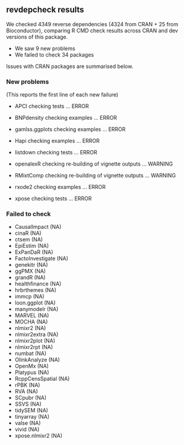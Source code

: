 ## revdepcheck results

We checked 4349 reverse dependencies (4324 from CRAN + 25 from Bioconductor), comparing R CMD check results across CRAN and dev versions of this package.

 * We saw 9 new problems
 * We failed to check 34 packages

Issues with CRAN packages are summarised below.

### New problems
(This reports the first line of each new failure)

* APCI
  checking tests ... ERROR

* BNPdensity
  checking examples ... ERROR

* gamlss.ggplots
  checking examples ... ERROR

* Hapi
  checking examples ... ERROR

* listdown
  checking tests ... ERROR

* openalexR
  checking re-building of vignette outputs ... WARNING

* RMixtComp
  checking re-building of vignette outputs ... WARNING

* rxode2
  checking examples ... ERROR

* xpose
  checking tests ... ERROR

### Failed to check

* CausalImpact     (NA)
* cinaR            (NA)
* ctsem            (NA)
* EpiEstim         (NA)
* ExPanDaR         (NA)
* FactoInvestigate (NA)
* genekitr         (NA)
* ggPMX            (NA)
* grandR           (NA)
* healthfinance    (NA)
* hrbrthemes       (NA)
* immcp            (NA)
* loon.ggplot      (NA)
* manymodelr       (NA)
* MARVEL           (NA)
* MOCHA            (NA)
* nlmixr2          (NA)
* nlmixr2extra     (NA)
* nlmixr2plot      (NA)
* nlmixr2rpt       (NA)
* numbat           (NA)
* OlinkAnalyze     (NA)
* OpenMx           (NA)
* Platypus         (NA)
* RcppCensSpatial  (NA)
* rPBK             (NA)
* RVA              (NA)
* SCpubr           (NA)
* SSVS             (NA)
* tidySEM          (NA)
* tinyarray        (NA)
* valse            (NA)
* vivid            (NA)
* xpose.nlmixr2    (NA)
